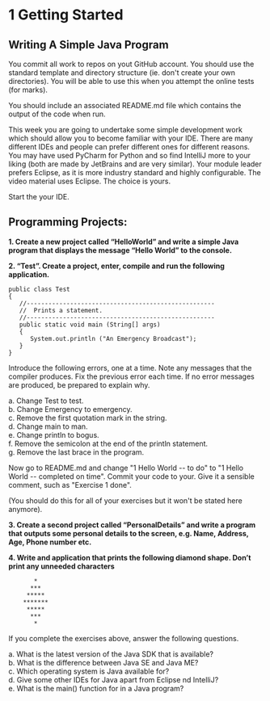 # 1 Getting Started
## Writing A Simple Java Program


You commit all work to repos on yout GitHub account. You should use the standard template and directory structure (ie. don't create your own directories). You will be able to use this when you attempt the online tests (for marks).


You should include an associated README.md file which contains the output of the code when run.


This week you are going to undertake some simple development work which should allow you to become familiar with your IDE. There are many different IDEs and people can prefer different ones for different reasons. You may have used PyCharm for Python and so find IntelliJ more to your liking (both are made by JetBrains and are very similar). Your module leader prefers Eclipse, as it is more industry standard and highly configurable. The video material uses Eclipse. The choice is yours.


Start the your IDE.


## Programming Projects:


**1. Create a new project called “HelloWorld” and write a simple Java program that displays the message “Hello World” to the console.**


**2. “Test”. Create a project, enter, compile and run the following application.**


```
public class Test
{
   //----------------------------------------------------
   //  Prints a statement.
   //----------------------------------------------------
   public static void main (String[] args)
   {
      System.out.println ("An Emergency Broadcast");
   }
}
```


Introduce the following errors, one at a time. Note any messages that the compiler produces. Fix the previous error each time. If no error messages are produced, be prepared to explain why.


a. Change Test to test.\
b. Change Emergency to emergency.\
c. Remove the first quotation mark in the string.\
d. Change main to man.\
e. Change println to bogus.\
f. Remove the semicolon at the end of the println statement.\
g. Remove the last brace in the program.

Now go to README.md and change "1 Hello World        -- to do" to "1 Hello World        -- completed on time".
Commit your code to your. Give it a sensible comment, such as "Exercise 1 done".

(You should do this for all of your exercises but it won't be stated here anymore).




**3. Create a second project called “PersonalDetails” and write a program that outputs some personal details to the screen, e.g. Name, Address, Age, Phone number etc.**


**4. Write and application that prints the following diamond shape. Don’t print any unneeded characters**

```
       *
      ***
     *****
    *******
     *****
      ***
       *

```


If you complete the exercises above, answer the following questions.
 
a. What is the latest version of the Java SDK that is available?\
b. What is the difference between Java SE and Java ME?\
c. Which operating system is Java available for?\
d. Give some other IDEs for Java apart from Eclipse nd IntelliJ?\
e. What is the main() function for in a Java program?
